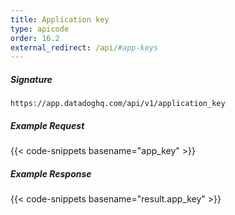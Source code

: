 ```yaml
---
title: Application key
type: apicode
order: 16.2
external_redirect: /api/#app-keys
---
```


##### Signature

`https://app.datadoghq.com/api/v1/application_key`

##### Example Request

{{< code-snippets basename="app_key" >}}

##### Example Response

{{< code-snippets basename="result.app_key" >}}
